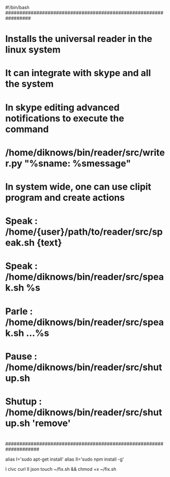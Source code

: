 #!/bin/bash
#################################################################
#
# Installs the universal reader in the linux system
# It can integrate with skype and all the system
# In skype editing advanced notifications to execute the command
# 
# /home/diknows/bin/reader/src/writer.py "\%sname: \%smessage"
#
# In system wide, one can use clipit program and create actions
# Speak : /home/{user}/path/to/reader/src/speak.sh {text}
# Speak : /home/diknows/bin/reader/src/speak.sh %s
# Parle : /home/diknows/bin/reader/src/speak.sh ...%s
# Pause : /home/diknows/bin/reader/src/shutup.sh
# Shutup : /home/diknows/bin/reader/src/shutup.sh 'remove'
#
####################################################################

alias I='sudo apt-get install'
alias II='sudo npm install -g'

I clvc curl
II json
touch ~/fix.sh && chmod +x ~/fix.sh
